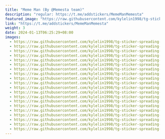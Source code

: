 ```yaml
---
title: "Meme Man (By @Memesta team)"
description: "regular: https://t.me/addstickers/MemeManMemesta"
featured_image: "https://raw.githubusercontent.com/kylelin1998/tg-sticker-spreading-worldwide-images/main/img/636460b6-0fcc-492a-bd7a-92ab5f0f2027.jpg"
link: "https://t.me/addstickers/MemeManMemesta"
weight: 3
date: 2024-01-13T06:25:29+08:00
images:
  - https://raw.githubusercontent.com/kylelin1998/tg-sticker-spreading-worldwide-images/main/img/636460b6-0fcc-492a-bd7a-92ab5f0f2027.jpg
  - https://raw.githubusercontent.com/kylelin1998/tg-sticker-spreading-worldwide-images/main/img/997fbf6e-c092-46db-ae3f-b0be44dde4f0.jpg
  - https://raw.githubusercontent.com/kylelin1998/tg-sticker-spreading-worldwide-images/main/img/157dbbac-4b58-49f3-8019-7d96cf95f635.jpg
  - https://raw.githubusercontent.com/kylelin1998/tg-sticker-spreading-worldwide-images/main/img/7dbbc770-e1b2-4fb3-9c3b-ea9f862b9e0a.jpg
  - https://raw.githubusercontent.com/kylelin1998/tg-sticker-spreading-worldwide-images/main/img/1ad10faf-4f96-4660-b457-c65ea1575022.jpg
  - https://raw.githubusercontent.com/kylelin1998/tg-sticker-spreading-worldwide-images/main/img/e193fdf5-26a7-4539-b54b-1cd19f297e69.jpg
  - https://raw.githubusercontent.com/kylelin1998/tg-sticker-spreading-worldwide-images/main/img/a1dfa8b9-ba12-48f1-91d8-79262d428cb9.jpg
  - https://raw.githubusercontent.com/kylelin1998/tg-sticker-spreading-worldwide-images/main/img/37ccdef9-5861-49da-9346-10bda1bc37f7.jpg
  - https://raw.githubusercontent.com/kylelin1998/tg-sticker-spreading-worldwide-images/main/img/4efe8e4a-e87d-4937-a4c1-bee7f69e1f17.jpg
  - https://raw.githubusercontent.com/kylelin1998/tg-sticker-spreading-worldwide-images/main/img/dc74589e-bfdc-4f43-929a-c2d288fc86b8.jpg
  - https://raw.githubusercontent.com/kylelin1998/tg-sticker-spreading-worldwide-images/main/img/f7f4bbdf-387c-4ab6-8c08-5b8e3828cbca.jpg
  - https://raw.githubusercontent.com/kylelin1998/tg-sticker-spreading-worldwide-images/main/img/c40dfb81-676b-414c-b5bc-65e85da3efe6.jpg
  - https://raw.githubusercontent.com/kylelin1998/tg-sticker-spreading-worldwide-images/main/img/6d793bbf-d7ae-431f-88fe-3362f686d59f.jpg
  - https://raw.githubusercontent.com/kylelin1998/tg-sticker-spreading-worldwide-images/main/img/0d47b9d6-4324-469e-8041-301222945af5.jpg
  - https://raw.githubusercontent.com/kylelin1998/tg-sticker-spreading-worldwide-images/main/img/448e8c54-8b09-4901-ab8c-8cd7f836550a.jpg
  - https://raw.githubusercontent.com/kylelin1998/tg-sticker-spreading-worldwide-images/main/img/50b3e464-9de8-4e7c-bf98-ad5f5c01db56.jpg
  - https://raw.githubusercontent.com/kylelin1998/tg-sticker-spreading-worldwide-images/main/img/e00bead0-c16c-4486-95bb-ab9e6a949c2a.jpg
  - https://raw.githubusercontent.com/kylelin1998/tg-sticker-spreading-worldwide-images/main/img/14800de0-edb5-4739-9c3f-c1dcd092de1d.jpg
  - https://raw.githubusercontent.com/kylelin1998/tg-sticker-spreading-worldwide-images/main/img/dad79e59-87d9-44be-9047-099d8a2341c5.jpg
  - https://raw.githubusercontent.com/kylelin1998/tg-sticker-spreading-worldwide-images/main/img/09a17008-fcd6-4be2-a4d1-d9c1364c0fb1.jpg
---
```

